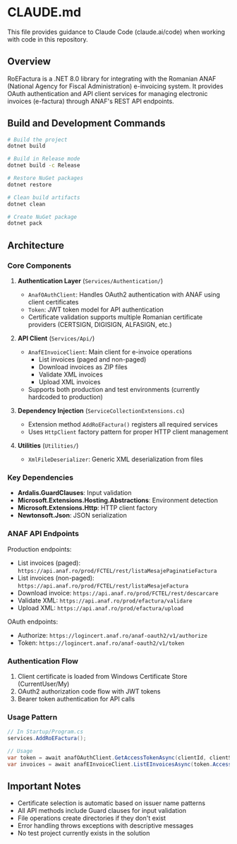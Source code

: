 # CLAUDE.md

This file provides guidance to Claude Code (claude.ai/code) when working with code in this repository.

## Overview

RoEFactura is a .NET 8.0 library for integrating with the Romanian ANAF (National Agency for Fiscal Administration) e-invoicing system. It provides OAuth authentication and API client services for managing electronic invoices (e-factura) through ANAF's REST API endpoints.

## Build and Development Commands

```bash
# Build the project
dotnet build

# Build in Release mode
dotnet build -c Release

# Restore NuGet packages
dotnet restore

# Clean build artifacts
dotnet clean

# Create NuGet package
dotnet pack
```

## Architecture

### Core Components

1. **Authentication Layer** (`Services/Authentication/`)
   - `AnafOAuthClient`: Handles OAuth2 authentication with ANAF using client certificates
   - `Token`: JWT token model for API authentication
   - Certificate validation supports multiple Romanian certificate providers (CERTSIGN, DIGISIGN, ALFASIGN, etc.)

2. **API Client** (`Services/Api/`)
   - `AnafEInvoiceClient`: Main client for e-invoice operations
     - List invoices (paged and non-paged)
     - Download invoices as ZIP files
     - Validate XML invoices
     - Upload XML invoices
   - Supports both production and test environments (currently hardcoded to production)

3. **Dependency Injection** (`ServiceCollectionExtensions.cs`)
   - Extension method `AddRoEFactura()` registers all required services
   - Uses `HttpClient` factory pattern for proper HTTP client management

4. **Utilities** (`Utilities/`)
   - `XmlFileDeserializer`: Generic XML deserialization from files

### Key Dependencies

- **Ardalis.GuardClauses**: Input validation
- **Microsoft.Extensions.Hosting.Abstractions**: Environment detection
- **Microsoft.Extensions.Http**: HTTP client factory
- **Newtonsoft.Json**: JSON serialization

### ANAF API Endpoints

Production endpoints:
- List invoices (paged): `https://api.anaf.ro/prod/FCTEL/rest/listaMesajePaginatieFactura`
- List invoices (non-paged): `https://api.anaf.ro/prod/FCTEL/rest/listaMesajeFactura`
- Download invoice: `https://api.anaf.ro/prod/FCTEL/rest/descarcare`
- Validate XML: `https://api.anaf.ro/prod/efactura/validare`
- Upload XML: `https://api.anaf.ro/prod/efactura/upload`

OAuth endpoints:
- Authorize: `https://logincert.anaf.ro/anaf-oauth2/v1/authorize`
- Token: `https://logincert.anaf.ro/anaf-oauth2/v1/token`

### Authentication Flow

1. Client certificate is loaded from Windows Certificate Store (CurrentUser/My)
2. OAuth2 authorization code flow with JWT tokens
3. Bearer token authentication for API calls

### Usage Pattern

```csharp
// In Startup/Program.cs
services.AddRoEFactura();

// Usage
var token = await anafOAuthClient.GetAccessTokenAsync(clientId, clientSecret, callbackUrl);
var invoices = await anafEInvoiceClient.ListEInvoicesAsync(token.AccessToken, days, cui);
```

## Important Notes

- Certificate selection is automatic based on issuer name patterns
- All API methods include Guard clauses for input validation
- File operations create directories if they don't exist
- Error handling throws exceptions with descriptive messages
- No test project currently exists in the solution